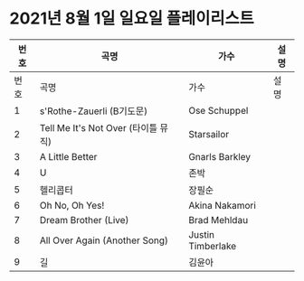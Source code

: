 # 2021년 8월 1일 일요일 플레이리스트

| 번호 | 곡명 | 가수 | 설명 |
|------|------|------|------|
| 번호 | 곡명 | 가수 | 설명 |
| 1 | s'Rothe-Zauerli (B기도문) | Ose Schuppel |  |
| 2 | Tell Me It's Not Over (타이틀 뮤직) | Starsailor |  |
| 3 | A Little Better | Gnarls Barkley |  |
| 4 | U | 존박 |  |
| 5 | 헬리콥터 | 장필순 |  |
| 6 | Oh No, Oh Yes! | Akina Nakamori |  |
| 7 | Dream Brother (Live) | Brad Mehldau |  |
| 8 | All Over Again (Another Song) | Justin Timberlake |  |
| 9 | 길 | 김윤아 |  |
